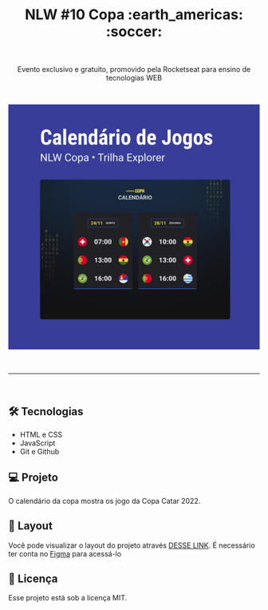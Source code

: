 <h1 align="center"> NLW #10 Copa :earth_americas: :soccer:</h1>
<br>
<p align="center">Evento exclusivo e gratuito, promovido pela Rocketseat para ensino de tecnologias WEB</p>
<br>
<p align="center">
  <img alt="Calendario da Copa" src=".github/preview.jpg">
</p>
<br>

---

<br>

## :hammer_and_wrench: Tecnologias

- HTML e CSS
- JavaScript
- Git e Github

## :computer: Projeto

O calendário da copa mostra os jogo da Copa Catar 2022.

## :art: Layout

Você pode visualizar o layout do projeto através [DESSE LINK](<https://www.figma.com/file/KbXCIhAjZxa1ni2QOO5lE3/Calend%C3%A1rio-de-Jogos-(Community)?node-id=0%3A1>). É necessário ter conta no [Figma](https://www.figma.com) para acessá-lo

## :page_with_curl: Licença

Esse projeto está sob a licença MIT.
